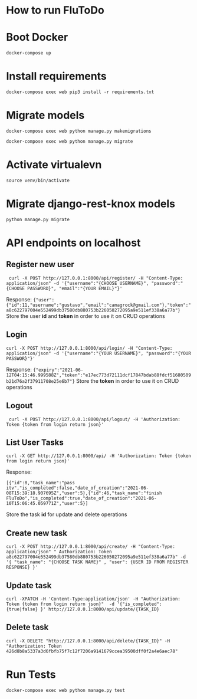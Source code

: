 # How to run FluToDo



# Boot Docker
```docker-compose up```

# Install requirements
```docker-compose exec web pip3 install -r requirements.txt```

# Migrate models
```docker-compose exec web python manage.py makemigrations```

```docker-compose exec web python manage.py migrate```

# Activate virtualevn 
```source venv/bin/activate```

# Migrate django-rest-knox models
```python manage.py migrate```

# API endpoints on localhost

## Register new user
``` curl -X POST http://127.0.0.1:8000/api/register/ -H "Content-Type: application/json" -d '{"username":"{CHOOSE USERNAME}", "password":"{CHOOSE PASSWORD}", "email":"{YOUR EMAIL}"}'```

Response:
```{"user":{"id":11,"username":"gustavo","email":"camagrock@gmail.com"},"token":"a8c622797004e552499db37580db880753b226050272095a9e511ef338a6a77b"}```
Store the user **id** and **token** in order to use it on CRUD operations
## Login
```curl -X POST http://127.0.0.1:8000/api/login/ -H "Content-Type: application/json" -d '{"username":"{YOUR USERNAME}", "password":"{YOUR PASSWOR}"}' ```

Response:
``` {"expiry":"2021-06-12T04:15:46.999588Z","token":"e17ec773d72111dcf17847bdab88fdcf51680509b21d76a2f37911708e25e6b7"} ```
Store the **token** in order to use it on CRUD operations

## Logout
``` curl -X POST http://127.0.0.1:8000/api/logout/ -H 'Authorization: Token {token from login return json}'```

## List User Tasks
```curl -X GET http://127.0.0.1:8000/api/ -H 'Authorization: Token {token from login return json}'```

Response:

``` [{"id":8,"task_name":"pass itv","is_completed":false,"date_of_creation":"2021-06-08T15:39:18.907695Z","user":5},{"id":46,"task_name":"finish FluToDo","is_completed":true,"date_of_creation":"2021-06-10T15:06:45.059771Z","user":5}] ``` 

Store the task **id** for update and delete operations  

## Create new task
```curl -X POST http://127.0.0.1:8000/api/create/ -H "Content-Type: application/json" " Authorization: Token a8c622797004e552499db37580db880753b226050272095a9e511ef338a6a77b" -d '{ "task_name": "{CHOOSE TASK NAME}" , "user": {USER ID FROM REGISTER RESPONSE} }' ```

## Update task

```curl -XPATCH -H 'Content-Type:application/json' -H "Authorization: Token {token from login return json}"  -d '{"is_completed": {true|false} }' http://127.0.0.1:8000/api/update/{TASK_ID}```

## Delete task

```curl -X DELETE "http://127.0.0.1:8000/api/delete/{TASK_ID}" -H "Authorization: Token 426d8b8a5337a3d6fbfb75f7c12f7206a9141679ccea39500dff0f2a4e6aec78"```


# Run Tests

```docker-compose exec web python manage.py test ```